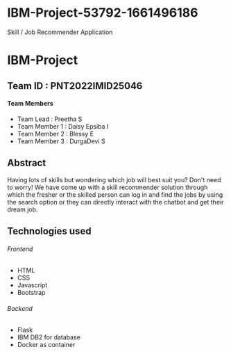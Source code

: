 # IBM-Project-53792-1661496186
Skill / Job Recommender Application
# IBM-Project

## Team ID : PNT2022IMID25046
#### Team Members
 
 - Team Lead : Preetha S
 - Team Member 1 : Daisy Epsiba I
 - Team Member 2 : Blessy E
 - Team Member 3 : DurgaDevi S
 
 
 ## Abstract
 Having lots of skills but wondering which job will best suit you? Don't 
need to worry! We have come up with a skill recommender solution 
through which the fresher or the skilled person can log in and find the 
jobs by using the search option or they can directly interact with the 
chatbot and get their dream job.
 
## Technologies used
###### Frontend 
- HTML
- CSS
- Javascript
- Bootstrap 
###### Backend
- Flask 
- IBM DB2 for database
- Docker as container
 
